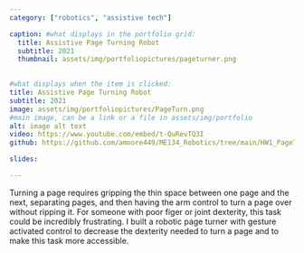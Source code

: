 ```yaml
---
category: ["robotics", "assistive tech"]

caption: #what displays in the portfolio grid:
  title: Assistive Page Turning Robot
  subtitle: 2021
  thumbnail: assets/img/portfoliopictures/pageturner.png

  
#what displays when the item is clicked:
title: Assistive Page Turning Robot
subtitle: 2021
image: assets/img/portfoliopictures/PageTurn.png
#main image, can be a link or a file in assets/img/portfolio
alt: image alt text
video: https://www.youtube.com/embed/t-QuRevTQ3I 
github: https://github.com/amoore449/ME134_Robotics/tree/main/HW1_PageTurner 

slides:

---
```

 Turning a page requires gripping the thin space between one page and the next, separating pages, and then having the arm control to turn a page over without ripping it. For someone with poor figer or joint dexterity, this task could be incredibly frustrating. I built a robotic page turner with gesture activated control to decrease the dexterity needed to turn a page and to make this task more accessible.
